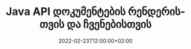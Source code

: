 ---
############################# Static ############################
layout: "product"
date: 2022-02-23T12:00:00+02:00
draft: false

lang: ka
product: "Viewer"
product_tag: "viewer"
platform: "Java"
platform_tag: "java"

############################# Head ############################
head_title: "Java Document Viewer API PDF Word Excel HTML სურათებისა და ელფოსტისთვის"
head_description: "Java დოკუმენტების მაყურებელი და ფაილების რენდერი API. დაამატეთ PDF მაყურებელი, Word მაყურებელი, Excel მაყურებელი, სურათების მაყურებელი, HTML მაყურებელი, ელფოსტის მაყურებელი Java აპლიკაციებში."

############################# Header ############################
title: "Java API დოკუმენტების რენდერისთვის და ჩვენებისთვის"
description: "Document Viewer ბიბლიოთეკა Java აპლიკაციების შემუშავებისთვის, რომლებიც ბუნებრივად ასახავს, ​​ნახულობს და მანიპულირებს, მრავალფორმატიანი დოკუმენტები, რომლებიც მხარს უჭერენ 170+ ფაილის ფორმატს."
button:
    enable: true
    icon: "fas fa-arrow-down"
    label: "Download Free Trial"
    link: "https://downloads.groupdocs.com/viewer/java"

############################# SubMenu ############################
submenu:
    enable: true
    
    left:
        img_alt: "GroupDocs.Viewer for Java"
        image: "https://www.groupdocs.cloud/templates/groupdocs/images/product-logos/groupdocs-viewer-java.png"
        product: "GroupDocs.Viewer"
        platform: "Java"

    middle:
        button:
            # button loop
            - link: "#overview"
              text: "მიმოხილვა"

            # button loop
            - link: "#features"
              text: "მახასიათებლები"

            # button loop
            - link: "#support"
              text: "მხარდაჭერა"

            # button loop
            - link: "https://products.groupdocs.app/viewer/total"
              text: "ცოცხალი დემო"

            # button loop
            - link: "https://purchase.groupdocs.com/pricing/viewer/java"
              text: "ფასი"

    right:
        link_download: "https://releases.groupdocs.com/viewer/java/"
        link_learn: "https://docs.groupdocs.com/viewer/java/"
        link_buy: "https://purchase.groupdocs.com"

############################# Overview ############################
overview:
    enable: true
    content: |
      GroupDocs.Viewer for Java აერთიანებს დოკუმენტების სანახავი API-ების მძლავრ კომპლექტს, რათა აჩვენოს სურათები და დოკუმენტის ფორმატები თქვენს Java აპლიკაციებში დამატებითი პროგრამული უზრუნველყოფის დაყენების საჭიროების გარეშე. ის ბუნებრივად აქცევს დოკუმენტებს და გარდაქმნის მათ SVG+HTML+CSS-ად, რათა გააუმჯობესოს დოკუმენტის ნახვის ხარისხი, ხოლო ჭეშმარიტი ტექსტის, მაღალი სიზუსტის გამომავალი მიწოდების დროს. API-ის რენდერინგის დოკუმენტის გამოყენებით - სწრაფად იხილეთ PDF, HTML, XML, Microsoft Office Word, Excel სამუშაო ფურცლები, PowerPoint პრეზენტაციები, Outlook ელ.წერილები, Visio დიაგრამები, პროექტი, მეტაფაილები, სურათები და სხვა ფაილების ფორმატები მარტივად და ნაკლები პროგრამირების საშიშროებით. მას ასევე შეუძლია აჩვენოს პაროლით დაცული ფაილები და დაუშვას დოკუმენტის წარმოდგენა, როგორც HTML, სურათი ან PDF ფორმა რენდერის შემდეგ. ჩვენი ფაილების მაყურებლის ბიბლიოთეკა საკმაოდ კონფიგურირებადია, რადგან ის გაძლევთ საშუალებას აჩვენოთ მთელი დოკუმენტი, ან ნაწილობრივ გადაიტანოთ იგი პროცესის დასაჩქარებლად. GroupDocs.Viewer for Java API-ის საშუალებით შეგიძლიათ ნახოთ გვერდები, უჯრედების კონკრეტული დიაპაზონი ელცხრილში ან თუნდაც ინდივიდუალური დოკუმენტის ფენის გადაცემა ფორმატებში, როგორიცაა PDF და CAD.  

      GroupDocs.Viewer for Java API გაძლევთ საშუალებას გამოაქვეყნოთ დოკუმენტები ანოტაციით ან კომენტარების გარეშე მხარდაჭერილი ფაილის ფორმატებისთვის. ის ასევე საშუალებას გაძლევთ დაამატოთ მორგებული შრიფტის დირექტორიები და ამოიღოთ დოკუმენტის ძირითადი ინფორმაცია, როგორიცაა FileType, Extension, Name, PageCount და ა.შ.  

      GroupDocs.Viewer for Java თავსებადია Java-ს ყველა ვერსიასთან და მხარს უჭერს პოპულარულ ოპერაციულ სისტემებს (Windows, Linux, macOS), რომლებსაც შეუძლიათ Java Runtime-ის გაშვება.
    tabs:
      enable: true
      
      ## TAB ONE ##
      tab_one:
        description: |
          ქვემოთ მოცემულია GroupDocs.Viewer-ის მიმოხილვა Java-სთვის:
      
        right:
          enable: true
          icon: "fab fa-html5"
          title: "მიმოხილვა"
          content: |
            * ჩვენება 170+ დოკუმენტის ტიპები 
            * მიიღეთ HTML, სურათი, PDF ვერსია 
            * როტაცია და გადაკვეთა 
            * წყლის ნიშნის გამოყენება 
            * ქეში სწრაფი პროცესისთვის 
            * დაამატეთ მორგებული შრიფტები 
            * გამოიყენეთ კოდირების სტანდარტები 
            * პირადი შეყვანის მონაცემთა დამმუშავებელი 
            * რენდერი ტრეკის ცვლილებებით 
            * Render როგორც საპასუხო HTML 
            * PDF და CAD ფენების რენდერი 
            * დაცული ფაილების რენდერი 
      
      ## TAB TWO ##
      tab_two:
        description: |
          GroupDocs.Viewer for Java მხარს უჭერს ყველა პოპულარულ დოკუმენტის ფორმატს, მათ შორის: Microsoft Office, სურათები, დიაგრამები და მრავალი სხვა.

        left:
          enable: true
          table:
            # table loop
            - title: "Microsoft Office"
              content: |
                * **Word:** DOC, DOCX, DOCM, DOT, DOTX, DOTM, RTF, TXT
                * **Excel:** XLS, XLSX, XLSM, XLSB, XLTM, XLT, XLTM, XLTX, XLAM, SXC, SpreadsheetML
                * **PowerPoint:** PPT, PPTX, PPS, PPSX, PPSM, POT, POTM, POTX, PPTM
                * **Visio:** VSD, VDX, VSS, VSSX, VSX, VST, VSTX, VTX, VSDX, VDW, VSTM, VSSM, VSDM
                * **Project:** MPP, MPT, MPX
                * **Outlook:** MSG, EML, EMLX, PST, OST
                * **OneNote:** ONE

            # table loop
            - title: "სხვა ფორმატები"
              content: |
                * **გვერდის განლაგების ფაილები:** PDF, TEX, XPS, OXPS
                * **OpenDocument:** ODT, OTT, ODS, ODP, OTP, OTS, ODG, OTG, FODP, FODG
                * **დელიმიტერ-გამოყოფილი მნიშვნელობები:** CSV, TSV
                * **ვებ:** HTML, MHT, MHTML
                * **Metafile:** WMF, EMF, CGM, EMZ, WMZ
                * **PostScript:** PS, EPS
                * **არქივები:** ZIP, TAR, BZ2, GZ, RAR, RAR5
                * **სხვადასხვანაირი:** OBJ, EPUB, MOBI, DjVu, XML, VCF, VCARD, NUMBERS, NSF

        right:
          enable: true
          table:
            # table loop
            - title: "სურათები, გრაფიკა და დიაგრამები"
              content: |
                * **სურათები:** BMP, GIF, JPG, PNG, TIFF, WebP, DNG, DIB
                * **ვინდოუსის ხატულა:** ICO
                * **მასშტაბირებადი ვექტორული გრაფიკა:** SVG, CDR, CMX, IGS, SVGZ
                * **Jpeg2000:** JP2, J2C, J2K, JPC, JPF, JPX, JPM
                * **Adobe Photoshop:** PSD, PSB
                * **პრინტერის ბრძანების ენა:** PCL
                * **სტერეო ლითოგრაფია (3D ბეჭდვა):** STL
                * **ინდუსტრიის ფონდის კლასები:** IFC
                * **სამედიცინო ვიზუალიზაცია:** DICOM
                * **პლოტერის დოკუმენტები:** PLT, HPG
                * **Autodesk დიზაინის ვებ ფორმატები:** DWF, DWG
                * **AutoCAD ნახაზი:** DWT, IFC, STL, CF2
                * **ISFF-ზე დაფუძნებული DGN (V7):** DGN

            # table loop
            - title: "პროგრამირების ენების ფორმატები"
              content: |
                * **C/C++/C# ფაილები:** C, CC, C# , CPP, CXX, CS, H, HH, M, MM
                * **Java/JavaScript ფაილები:** JAVA, JS, JSON, PROPERTIES
                * **სხვადასხვანაირი:** VB, PHP, SQL, PL, PY, PV, RB, RST, SASS, SCALA, SCM, SCRIPT, AS, AS3, ASM, BAT, CMAKE, CSS, DIFF, ERB, GROOVY, HAML, LESS, LOG, M, MAKE, MD, ML, MM, SH, SML, VIM, YAML

      ## TAB THREE ##
      tab_three:
        description: |
          GroupDocs.Viewer for Java მხარს უჭერს შემდეგ ოპერაციულ სისტემებს, Frameworks და პაკეტის მენეჯერებს:
        
        left:
          enable: true
          table:
            # table loop
            - icon: "fab fa-windows"
              title: "Ოპერატიული სისტემა"
              content: |
                * Microsoft Windows Server 2003 და მოგვიანებით 
                * Microsoft Windows XP და მოგვიანებით 
                * Microsoft Windows 10 და 11 
                * Linux (Ubuntu, OpenSUSE, CentOS და სხვა) 
                * Mac OS X 

            # table loop
            - icon: "fas fa-code"
              title: "მხარდაჭერილი ჩარჩოები"
              content: |
                * J2SE 8.0 (1.8) ან უფრო მაღალი (მაგალითად Java 17) 

        right:
          enable: true
          table:
            # table loop
            - icon: "fas fa-cogs"
              title: "განვითარების გარემო"
              content: |
                * NetBeans
                * IntelliJ IDEA
                * Eclipse

            # table loop
            - icon: "fas fa-tools"
              title: "აშენების ავტომატიზაციის ინსტრუმენტი"
              content: |
                * Maven
                * Gradle

############################# Features ############################
features:
    enable: true
    title: "GroupDocs.Viewer Java-ის ფუნქციებისთვის"

    feature:
      # feature loop
      - icon: "fas fa-copy"
        content: "HTML, PDF, სურათების, Word, Excel და სხვა დოკუმენტის ფორმატების მაყურებელი"

      # feature loop
      - icon: "fas fa-eye"
        content: "AutoCAD Drawings (DWG) ფაილების გადატანა SVG ფორმატში"

      # feature loop
      - icon: "fas fa-bolt"
        content: "დაარეგულირეთ კონვერტირებული ფაილის ფონის ფერი"
      
      # feature loop
      - icon: "fas fa-file-powerpoint"
        content: "დოკუმენტების რასტერიზაცია და კონვერტაცია SVG, HTML და CSS"

      # feature loop
      - icon: "fas fa-code"
        content: "მიიღეთ დოკუმენტების HTML, გამოსახულება ან PDF წარმოდგენა რენდერის საშუალებით"

      # feature loop
      - icon: "fas fa-cloud"
        content: "დოკუმენტების ქეშირებული ვერსიები ჩატვირთვის დროის დაჩქარების მიზნით"

      # feature loop
      - icon: "fas fa-remove-format"
        content: "მორგებული შრიფტის დირექტორიების კონფიგურაცია"

      # feature loop
      - icon: "fas fa-comment-slash"
        content: "გამოიყენეთ კოდირების სტანდარტები Word, Excel და Email დოკუმენტებზე"

      # feature loop
      - icon: "fas fa-location-arrow"
        content: "დოკუმენტების დისტანციურად რენდერი FTP ან Cloud Storage-ზე"

      # feature loop
      - icon: "fas fa-border-all"
        content: "წაშალეთ ან შეინახეთ ანოტაციები და კომენტარები რენდერის დროს"

      # feature loop
      - icon: "fas fa-wrench"
        content: "დოკუმენტის გვერდების გაფორმება ცალკე HTML გვერდებად"

      # feature loop
      - icon: "fas fa-columns"
        content: "დამალული სლაიდების და გვერდების რენდერი და გვერდის ხელახალი შეკვეთის გამოყენება გაფორმებულ დოკუმენტზე"

      # feature loop
      - icon: "fas fa-file-word"
        content: "გვერდების დიაპაზონის, კონკრეტული გვერდის ან ყველა გვერდის გადაცემა HTML-ში"

      # feature loop
      - icon: "fas fa-envelope"
        content: "დოკუმენტის კომენტარების გადაცემა ან დამალვა"

      # feature loop
      - icon: "fas fa-print"
        content: "შექმენით საპასუხო HTML დოკუმენტის ზოგიერთი ფორმატისთვის რენდერის საშუალებით"

      # feature loop
      - icon: "fas fa-file-archive"
        content: "შეამცირეთ შედეგიანი ფაილის ზომა გამოსახული HTML ფონტების გამოკლებით"

      # feature loop
      - icon: "fas fa-lock"
        content: "წაშალეთ კომენტარები, დამატებითი თეთრი სივრცეები და ა.შ. გამომავალი HTML და CSS-ის მინიმიზაციისთვის"

      # feature loop
      - icon: "fas fa-file-code"
        content: "გამოიყენეთ წყარო დოკუმენტის კოორდინატები, რომ წაიკითხოთ ტექსტი"
      
      # feature loop
      - icon: "fas fa-fill-drip"
        content: "უჯრედის საზღვრის ჩვენება/დამალვა გამოტანილი გამოსავლის Excel ფურცლებში"

      # feature loop
      - icon: "fas fa-file-excel"
        content: "Excel-ის ფურცელში თითოეული გვერდის სტრიქონების კონკრეტული რაოდენობის რენდერი"

      # feature loop
      - icon: "fas fa-heading"
        content: "მოდელის რენდერი და ყველა არა ცარიელი განლაგება ან CAD ფაილის კონკრეტული განლაგება"

      # feature loop
      - icon: "fas fa-project-diagram"
        content: "Outlook Data Files-ის (OST/PST) ერთეულების გადაცემა PDF-ად"

      # feature loop
      - icon: "fas fa-cube"
        content: "კრამიტის რენდერი ან რენდერი CAD დოკუმენტების კოორდინატების მიერ გამოსახულების, HTML ან PDF სახით"

      # feature loop
      - icon: "fab fa-uncharted"
        content: "დააყენეთ ბეჭდვის შეზღუდვები PDF-ზე გადაცემისას"

    more_feature:
      # more_feature_loop
      - title: "ეფექტური და საიმედო API დოკუმენტების სანახავად"
        content: |
          GroupDocs.Viewer for Java API შეიძლება გამოყენებულ იქნას 150-ზე მეტი სხვადასხვა ფაილის ფორმატის დოკუმენტების სანახავად, გასაღებად და საჩვენებლად. იგი კეთდება საიმედოდ და ეფექტურად, ხოლო დოკუმენტის შინაარსი და სტრუქტურა უცვლელი რჩება. შემდეგი მაგალითი გვიჩვენებს სიმარტივის დონეს, რომლითაც GroupDocs.Viewer for Java API გადმოსცემს DOCX ფაილს გამოსახულების ფაილად Java-ს გამოყენებით:

          ```java
          // Initialize Viewer
          Viewer viewer = new Viewer("invoice.docx");
          // Create view options
          PdfViewOptions viewOptions = new PdfViewOptions();
          // Convert file to PDF and check the output in the current directory
          viewer.view(viewOptions);
          ```
      # more_feature_loop
      - title: "შეასრულეთ ტრანსფორმაციები დოკუმენტების გაცემისას"
        content: "GroupDocs.Viewer for Java API გთავაზობთ ტრანსფორმაციის სხვადასხვა ვარიანტს, რომლებიც გამოიყენება გაფორმებულ დოკუმენტზე უფრო მორგებული ნახვისა და ჩვენებისთვის. შეგიძლიათ გვერდების როტაცია კუთხის მიწოდებით. შეგიძლიათ დაალაგოთ გაფორმებული გვერდები. გამოიყენეთ კონკრეტული ტექსტი, როგორც ჭვირნიშანი, გამოსახულ გვერდებზე ან სურათებზე. GroupDocs.Viewer for Java API-ის საშუალებით, თქვენ ასევე გაქვთ შესაძლებლობა დაამატოთ მორგებული შრიფტები წარმოდგენილ დოკუმენტში."

      # more_feature_loop
      - title: "ელ.ფოსტის დანართებთან მუშაობა"
        content: "GroupDocs.Viewer for Java API გაძლევთ საშუალებას მიიღოთ ელ. ფოსტის კონკრეტული ან ყველა დანართი. მას შემდეგ რაც მიიღებთ საჭირო ელფოსტის დანართებს, შეგიძლიათ ამ თანდართული ფაილების გადატანა სურათებზე ან HTML-ზე."

############################# Support ############################
support:
    enable: true

############################# Solutions ##########################
solutions:
    enable: true
    title: "GroupDocs.Viewer გთავაზობთ დოკუმენტების სანახავ API-ებს განვითარების სხვა პოპულარულ გარემოში"

    solution:
        # solution loop
        - img_alt: "GroupDocs.Viewer for .NET"
          image: "https://www.groupdocs.cloud/templates/groupdocs/images/product-logos/groupdocs-viewer-net.png"
          product: "GroupDocs.Viewer"
          platform: ".NET"
          link: "/viewer/net/"

############################# Back to top ##########################
back_to_top:
  enable: true
---